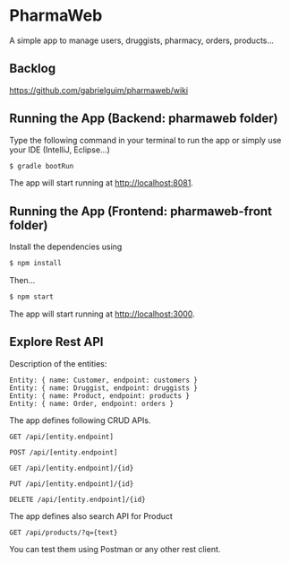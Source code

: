 # PharmaWeb
A simple app to manage users, druggists, pharmacy, orders, products...

## Backlog
https://github.com/gabrielguim/pharmaweb/wiki

## Running the App (Backend: pharmaweb folder)

Type the following command in your terminal to run the app or simply use your IDE (IntelliJ, Eclipse...)

```bash
$ gradle bootRun
```
The app will start running at <http://localhost:8081>.

## Running the App (Frontend: pharmaweb-front folder)

Install the dependencies using

```bash
$ npm install
```

Then...

```bash
$ npm start
```

The app will start running at <http://localhost:3000>.

## Explore Rest API  

Description of the entities:

    Entity: { name: Customer, endpoint: customers }
    Entity: { name: Druggist, endpoint: druggists }
    Entity: { name: Product, endpoint: products }
    Entity: { name: Order, endpoint: orders }

The app defines following CRUD APIs.

    GET /api/[entity.endpoint]

    POST /api/[entity.endpoint]

    GET /api/[entity.endpoint]/{id}

    PUT /api/[entity.endpoint]/{id}

    DELETE /api/[entity.endpoint]/{id}
    
The app defines also search API for Product

    GET /api/products/?q={text}

You can test them using Postman or any other rest client.
